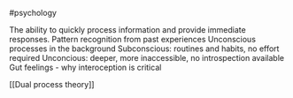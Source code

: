 #psychology 

The ability to quickly process information and provide immediate responses.
	Pattern recognition from past experiences
	Unconscious processes in the background
		Subconscious: routines and habits, no effort required
		Unconcious: deeper, more inaccessible, no introspection available
	Gut feelings - why interoception is critical

[[Dual process theory]]
